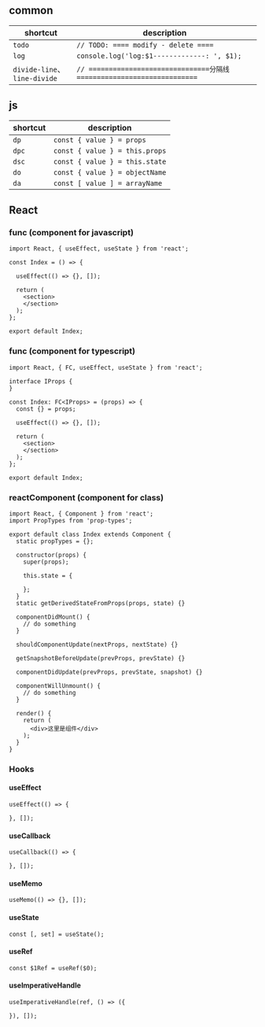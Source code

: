 ## common

shortcut | description
--- | ---
`todo` | `// TODO: ==== modify - delete ====`
`log` | `console.log('log:$1-------------: ', $1);`
`divide-line`、`line-divide` | `// ==============================分隔线==============================`


## js

shortcut | description
--- | ---
`dp` | `const { value } = props`
`dpc` | `const { value } = this.props`
`dsc` | `const { value } = this.state`
`do` | `const { value } = objectName`
`da` | `const [ value ] = arrayName`

## React

### func (component for javascript)

```
import React, { useEffect, useState } from 'react';

const Index = () => {

  useEffect(() => {}, []);

  return (
    <section>
    </section>
  );
};

export default Index;

```

### func (component for typescript)

```
import React, { FC, useEffect, useState } from 'react';

interface IProps {
}

const Index: FC<IProps> = (props) => {
  const {} = props;

  useEffect(() => {}, []);

  return (
    <section>
    </section>
  );
};

export default Index;

```

### reactComponent (component for class)

```
import React, { Component } from 'react';
import PropTypes from 'prop-types';

export default class Index extends Component {
  static propTypes = {};

  constructor(props) {
    super(props);

    this.state = {

    };
  }
  static getDerivedStateFromProps(props, state) {}

  componentDidMount() {
    // do something
  }

  shouldComponentUpdate(nextProps, nextState) {}

  getSnapshotBeforeUpdate(prevProps, prevState) {}

  componentDidUpdate(prevProps, prevState, snapshot) {}

  componentWillUnmount() {
    // do something
  }

  render() {
    return (
      <div>这里是组件</div>
    );
  }
}
```

### Hooks

#### useEffect

```
useEffect(() => {

}, []);
```

#### useCallback

```
useCallback(() => {

}, []);
```

#### useMemo

```
useMemo(() => {}, []);
```

#### useState

```
const [, set] = useState();
```

#### useRef

```
const $1Ref = useRef($0);
```

#### useImperativeHandle

```
useImperativeHandle(ref, () => ({

}), []);
```